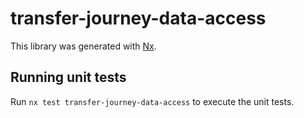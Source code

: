 # transfer-journey-data-access

This library was generated with [Nx](https://nx.dev).

## Running unit tests

Run `nx test transfer-journey-data-access` to execute the unit tests.
